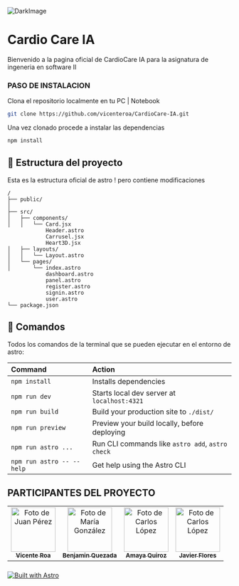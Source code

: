 ![DarkImage](https://github.com/vicenteroa/CardioCare-IA/assets/79950811/3ecf3c7f-3415-4ed3-af27-dc141a1d8e0c)



# Cardio Care IA 
Bienvenido a la pagina oficial de CardioCare IA para la asignatura de ingeneria en software II

### PASO DE INSTALACION
Clona el repositorio localmente en tu PC | Notebook
```sh
git clone https://github.com/vicenteroa/CardioCare-IA.git 
```
Una vez clonado procede a instalar las dependencias 
```sh
npm install 
```

## 🚀 Estructura del proyecto

Esta es la estructura oficial de astro ! pero contiene modificaciones 

```text
/
├── public/
│ 
├── src/
│   ├── components/
│   │   └── Card.jsx
            Header.astro
            Carrusel.jsx
            Heart3D.jsx
│   ├── layouts/
│   │   └── Layout.astro
│   └── pages/
│       └── index.astro
            dashboard.astro
            panel.astro
            register.astro
            signin.astro
            user.astro
└── package.json
```



## 🧞 Comandos

Todos los comandos de la terminal que se pueden ejecutar en el entorno de astro:

| Command                   | Action                                           |
| :------------------------ | :----------------------------------------------- |
| `npm install`             | Installs dependencies                            |
| `npm run dev`             | Starts local dev server at `localhost:4321`      |
| `npm run build`           | Build your production site to `./dist/`          |
| `npm run preview`         | Preview your build locally, before deploying     |
| `npm run astro ...`       | Run CLI commands like `astro add`, `astro check` |
| `npm run astro -- --help` | Get help using the Astro CLI                     |


## PARTICIPANTES DEL PROYECTO

<table>
  <tr>
    <td align="center">
      <a href="https://github.com/vicenteroa">
        <img src="https://github.com/vicenteroa.png" width="100px;" alt="Foto de Juan Pérez"/><br />
        <sub><b>Vicente Roa</b></sub>
      </a>
    </td>
    <td align="center">
      <a href="https://github.com/Perrla1">
        <img src="https://github.com/Perrla1.png" width="100px;" alt="Foto de María González"/><br />
        <sub><b>Benjamin Quezada</b></sub>
      </a>
    </td>
    <td align="center">
      <a href="https://github.com/amxylk31">
        <img src="https://github.com/amxylk31.png" width="100px;" alt="Foto de Carlos López"/><br />
        <sub><b>Amaya Quiroz</b></sub>
      </a>
    </td>
        <td align="center">
      <a href="https://github.com/Javieers">
        <img src="https://github.com/Javieers.png" width="100px;" alt="Foto de Carlos López"/><br />
        <sub><b>Javier Flores</b></sub>
      </a>
    </td>
  </tr>
</table>

### 
[![Built with Astro](https://astro.badg.es/v2/built-with-astro/large.svg)](https://astro.build)

